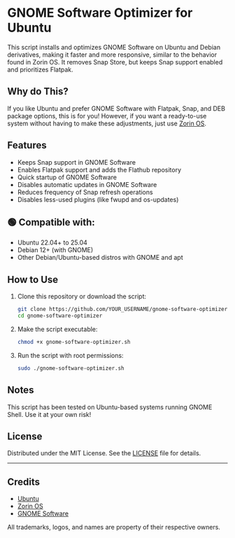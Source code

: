 # GNOME Software Optimizer for Ubuntu

This script installs and optimizes GNOME Software on Ubuntu and Debian derivatives, making it faster and more responsive, similar to the behavior found in Zorin OS. It removes Snap Store, but keeps Snap support enabled and prioritizes Flatpak.

## Why do This? 

If you like Ubuntu and prefer GNOME Software with Flatpak, Snap, and DEB package options, this is for you!
However, if you want a ready-to-use system without having to make these adjustments, just use [Zorin OS](https://zorin.com).

## Features

- Keeps Snap support in GNOME Software
- Enables Flatpak support and adds the Flathub repository
- Quick startup of GNOME Software
- Disables automatic updates in GNOME Software
- Reduces frequency of Snap refresh operations
- Disables less-used plugins (like fwupd and os-updates)

## 🟢 Compatible with:

- Ubuntu 22.04+ to 25.04
- Debian 12+ (with GNOME)
- Other Debian/Ubuntu-based distros with GNOME and apt

## How to Use

1. Clone this repository or download the script:
   ```bash
   git clone https://github.com/YOUR_USERNAME/gnome-software-optimizer.git
   cd gnome-software-optimizer
   ```

2. Make the script executable:
   ```bash
   chmod +x gnome-software-optimizer.sh
   ```

3. Run the script with root permissions:
   ```bash
   sudo ./gnome-software-optimizer.sh
   ```

## Notes

This script has been tested on Ubuntu-based systems running GNOME Shell. Use it at your own risk!

## License

Distributed under the MIT License. See the [LICENSE](LICENSE) file for details.

---

## Credits

* [Ubuntu](https://ubuntu.com)
* [Zorin OS](https://zorin.com)
* [GNOME Software](https://wiki.gnome.org/Apps/Software)

All trademarks, logos, and names are property of their respective owners.
